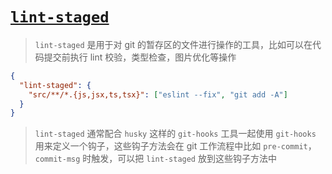 # [`lint-staged`]()

> `lint-staged` 是用于对 git 的暂存区的文件进行操作的工具，比如可以在代码提交前执行 lint 校验，类型检查，图片优化等操作

```json
{
  "lint-staged": {
    "src/**/*.{js,jsx,ts,tsx}": ["eslint --fix", "git add -A"]
  }
}
```

> `lint-staged` 通常配合 `husky` 这样的 `git-hooks` 工具一起使用
> `git-hooks` 用来定义一个钩子，这些钩子方法会在 git 工作流程中比如 `pre-commit`，`commit-msg` 时触发，可以把 `lint-staged` 放到这些钩子方法中
